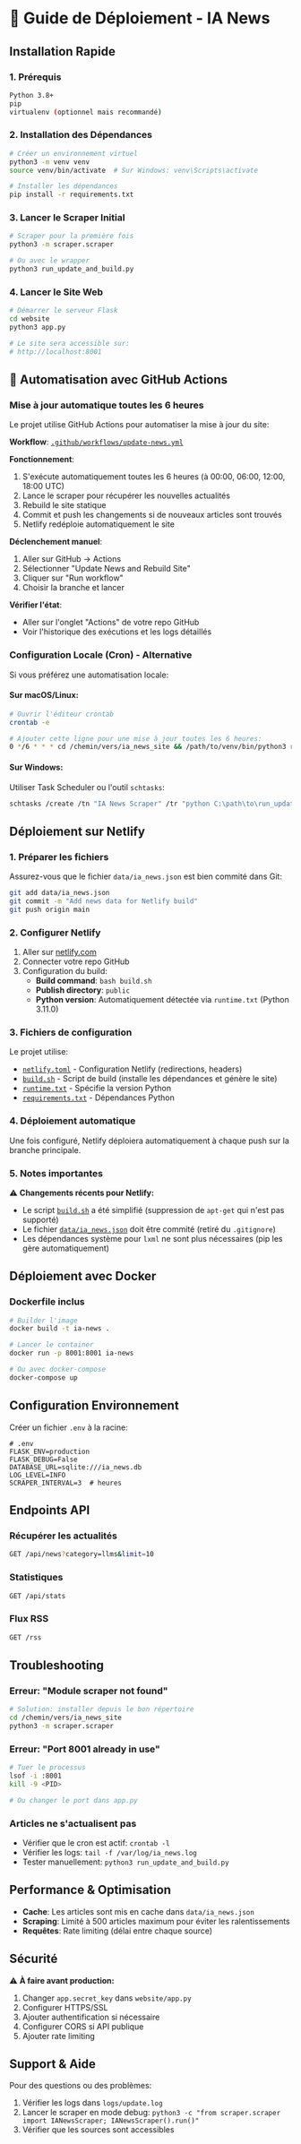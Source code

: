 # 🚀 Guide de Déploiement - IA News

## Installation Rapide

### 1. **Prérequis**
```bash
Python 3.8+
pip
virtualenv (optionnel mais recommandé)
```

### 2. **Installation des Dépendances**

```bash
# Créer un environnement virtuel
python3 -m venv venv
source venv/bin/activate  # Sur Windows: venv\Scripts\activate

# Installer les dépendances
pip install -r requirements.txt
```

### 3. **Lancer le Scraper Initial**

```bash
# Scraper pour la première fois
python3 -m scraper.scraper

# Ou avec le wrapper
python3 run_update_and_build.py
```

### 4. **Lancer le Site Web**

```bash
# Démarrer le serveur Flask
cd website
python3 app.py

# Le site sera accessible sur:
# http://localhost:8001
```

## 🤖 Automatisation avec GitHub Actions

### Mise à jour automatique toutes les 6 heures

Le projet utilise GitHub Actions pour automatiser la mise à jour du site:

**Workflow**: [`.github/workflows/update-news.yml`](.github/workflows/update-news.yml:1)

**Fonctionnement**:
1. S'exécute automatiquement toutes les 6 heures (à 00:00, 06:00, 12:00, 18:00 UTC)
2. Lance le scraper pour récupérer les nouvelles actualités
3. Rebuild le site statique
4. Commit et push les changements si de nouveaux articles sont trouvés
5. Netlify redéploie automatiquement le site

**Déclenchement manuel**:
1. Aller sur GitHub → Actions
2. Sélectionner "Update News and Rebuild Site"
3. Cliquer sur "Run workflow"
4. Choisir la branche et lancer

**Vérifier l'état**:
- Aller sur l'onglet "Actions" de votre repo GitHub
- Voir l'historique des exécutions et les logs détaillés

### Configuration Locale (Cron) - Alternative

Si vous préférez une automatisation locale:

#### Sur macOS/Linux:

```bash
# Ouvrir l'éditeur crontab
crontab -e

# Ajouter cette ligne pour une mise à jour toutes les 6 heures:
0 */6 * * * cd /chemin/vers/ia_news_site && /path/to/venv/bin/python3 run_update_and_build.py >> /var/log/ia_news.log 2>&1
```

#### Sur Windows:

Utiliser Task Scheduler ou l'outil `schtasks`:

```bash
schtasks /create /tn "IA News Scraper" /tr "python C:\path\to\run_update_and_build.py" /sc HOURLY /mo 6
```

## Déploiement sur Netlify

### 1. **Préparer les fichiers**

Assurez-vous que le fichier `data/ia_news.json` est bien commité dans Git:

```bash
git add data/ia_news.json
git commit -m "Add news data for Netlify build"
git push origin main
```

### 2. **Configurer Netlify**

1. Aller sur [netlify.com](https://netlify.com)
2. Connecter votre repo GitHub
3. Configuration du build:
   - **Build command**: `bash build.sh`
   - **Publish directory**: `public`
   - **Python version**: Automatiquement détectée via `runtime.txt` (Python 3.11.0)

### 3. **Fichiers de configuration**

Le projet utilise:
- [`netlify.toml`](netlify.toml:1) - Configuration Netlify (redirections, headers)
- [`build.sh`](build.sh:1) - Script de build (installe les dépendances et génère le site)
- [`runtime.txt`](runtime.txt:1) - Spécifie la version Python
- [`requirements.txt`](requirements.txt:1) - Dépendances Python

### 4. **Déploiement automatique**

Une fois configuré, Netlify déploiera automatiquement à chaque push sur la branche principale.

### 5. **Notes importantes**

⚠️ **Changements récents pour Netlify:**
- Le script [`build.sh`](build.sh:1) a été simplifié (suppression de `apt-get` qui n'est pas supporté)
- Le fichier [`data/ia_news.json`](data/ia_news.json:1) doit être commité (retiré du `.gitignore`)
- Les dépendances système pour `lxml` ne sont plus nécessaires (pip les gère automatiquement)

## Déploiement avec Docker

### Dockerfile inclus

```bash
# Builder l'image
docker build -t ia-news .

# Lancer le container
docker run -p 8001:8001 ia-news

# Ou avec docker-compose
docker-compose up
```

## Configuration Environnement

Créer un fichier `.env` à la racine:

```
# .env
FLASK_ENV=production
FLASK_DEBUG=False
DATABASE_URL=sqlite:///ia_news.db
LOG_LEVEL=INFO
SCRAPER_INTERVAL=3  # heures
```

## Endpoints API

### Récupérer les actualités
```bash
GET /api/news?category=llms&limit=10
```

### Statistiques
```bash
GET /api/stats
```

### Flux RSS
```bash
GET /rss
```

## Troubleshooting

### Erreur: "Module scraper not found"
```bash
# Solution: installer depuis le bon répertoire
cd /chemin/vers/ia_news_site
python3 -m scraper.scraper
```

### Erreur: "Port 8001 already in use"
```bash
# Tuer le processus
lsof -i :8001
kill -9 <PID>

# Ou changer le port dans app.py
```

### Articles ne s'actualisent pas
- Vérifier que le cron est actif: `crontab -l`
- Vérifier les logs: `tail -f /var/log/ia_news.log`
- Tester manuellement: `python3 run_update_and_build.py`

## Performance & Optimisation

- **Cache**: Les articles sont mis en cache dans `data/ia_news.json`
- **Scraping**: Limité à 500 articles maximum pour éviter les ralentissements
- **Requêtes**: Rate limiting (délai entre chaque source)

## Sécurité

⚠️ **À faire avant production:**

1. Changer `app.secret_key` dans `website/app.py`
2. Configurer HTTPS/SSL
3. Ajouter authentification si nécessaire
4. Configurer CORS si API publique
5. Ajouter rate limiting

## Support & Aide

Pour des questions ou des problèmes:
1. Vérifier les logs dans `logs/update.log`
2. Lancer le scraper en mode debug: `python3 -c "from scraper.scraper import IANewsScraper; IANewsScraper().run()"`
3. Vérifier que les sources sont accessibles
